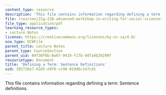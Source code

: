```yaml
---
content_type: resource
description: 'This file contains information regarding defining a term: Sentence definitions.'
file: /courses/21g-228-advanced-workshop-in-writing-for-social-sciences-and-architecture-els-spring-2007/392726e76105e978cc9802dd6c147cd1_MIT21G.228S07_sent_def.pdf
file_type: application/pdf
learning_resource_types:
- Lecture Notes
license: https://creativecommons.org/licenses/by-nc-sa/4.0/
ocw_type: OCWFile
parent_title: Lecture Notes
parent_type: CourseSection
parent_uid: 04f30f6b-0a67-9419-f17b-9d7a4b29299f
resourcetype: Document
title: 'Defining a Term: Sentence Definitions'
uid: 392726e7-6105-e978-cc98-02dd6c147cd1
---
```

This file contains information regarding defining a term: Sentence definitions.